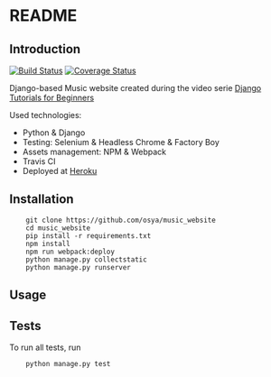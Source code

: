 # README

## Introduction

[![Build Status](https://travis-ci.org/osya/music_website.svg)](https://travis-ci.org/osya/music_website) [![Coverage Status](https://coveralls.io/repos/github/osya/music_website/badge.svg?branch=master)](https://coveralls.io/github/osya/music_website?branch=master)

Django-based Music website created during the video serie [Django Tutorials for Beginners](https://www.youtube.com/playlist?list=PL6gx4Cwl9DGBlmzzFcLgDhKTTfNLfX1IK)

Used technologies:

- Python & Django
- Testing: Selenium & Headless Chrome & Factory Boy
- Assets management: NPM & Webpack
- Travis CI
- Deployed at [Heroku](https://django-music-website.herokuapp.com)

## Installation

```shell
    git clone https://github.com/osya/music_website
    cd music_website
    pip install -r requirements.txt
    npm install
    npm run webpack:deploy
    python manage.py collectstatic
    python manage.py runserver
```

## Usage

## Tests

To run all tests, run

```shell
    python manage.py test
```
